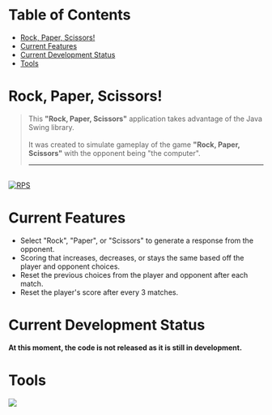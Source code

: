 # Table of Contents
* [Rock, Paper, Scissors!](#rock-paper-scissors)
* [Current Features](#current-features)
* [Current Development Status](#status)
* [Tools](#tools)

# <a name="rock-paper-scissors"></a> Rock, Paper, Scissors!
> This <b>"Rock, Paper, Scissors"</b> application takes advantage of the Java Swing library.
<br><br>
It was created to simulate gameplay of the game <b>"Rock, Paper, Scissors"</b> with the opponent being "the computer".
> <hr>
<br>
<a href="https://ibb.co/KyvjPWb"><img src="https://i.ibb.co/dKY0TDj/RPS.png" alt="RPS" border="0"></a>
<br>

# <a name="current-features"></a> Current Features
 * Select "Rock", "Paper", or "Scissors" to generate a response from the opponent.
 * Scoring that increases, decreases, or stays the same based off the player and opponent choices.
 * Reset the previous choices from the player and opponent after each match.
 * Reset the player's score after every 3 matches.

# <a name="status"></a> Current Development Status
<b>At this moment, the code is not released as it is still in development.</b>

# <a name="tools"></a> Tools
 <a href="https://github.com/Kawonz/rock-paper-scissors"><img src="https://forthebadge.com/images/badges/made-with-java.svg"></a>
